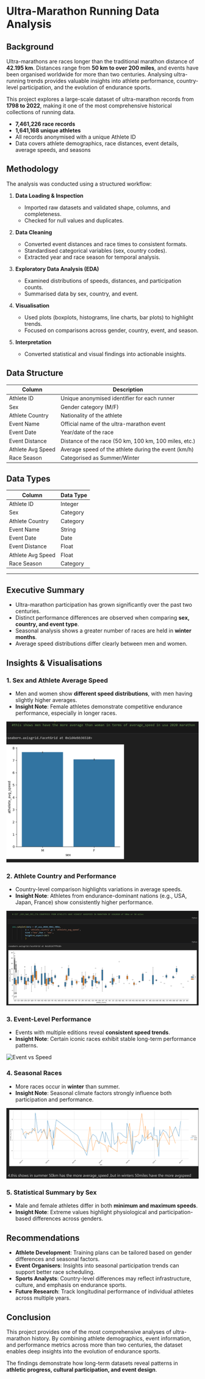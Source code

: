 # Ultra-Marathon Running Data Analysis

## Background

Ultra-marathons are races longer than the traditional marathon distance of **42.195 km**. Distances range from **50 km to over 200 miles**, and events have been organised worldwide for more than two centuries. Analysing ultra-running trends provides valuable insights into athlete performance, country-level participation, and the evolution of endurance sports.

This project explores a large-scale dataset of ultra-marathon records from **1798 to 2022**, making it one of the most comprehensive historical collections of running data.

- **7,461,226 race records**  
- **1,641,168 unique athletes**  
- All records anonymised with a unique Athlete ID  
- Data covers athlete demographics, race distances, event details, average speeds, and seasons  



## Methodology

The analysis was conducted using a structured workflow:

1. **Data Loading & Inspection**  
   - Imported raw datasets and validated shape, columns, and completeness.  
   - Checked for null values and duplicates.  

2. **Data Cleaning**  
   - Converted event distances and race times to consistent formats.  
   - Standardised categorical variables (sex, country codes).  
   - Extracted year and race season for temporal analysis.  

3. **Exploratory Data Analysis (EDA)**  
   - Examined distributions of speeds, distances, and participation counts.  
   - Summarised data by sex, country, and event.  

4. **Visualisation**  
   - Used plots (boxplots, histograms, line charts, bar plots) to highlight trends.  
   - Focused on comparisons across gender, country, event, and season.  

5. **Interpretation**  
   - Converted statistical and visual findings into actionable insights.  



## Data Structure

| Column            | Description                                            |
| ----------------- | ------------------------------------------------------ |
| Athlete ID        | Unique anonymised identifier for each runner           |
| Sex               | Gender category (M/F)                                  |
| Athlete Country   | Nationality of the athlete                             |
| Event Name        | Official name of the ultra-marathon event              |
| Event Date        | Year/date of the race                                  |
| Event Distance    | Distance of the race (50 km, 100 km, 100 miles, etc.)  |
| Athlete Avg Speed | Average speed of the athlete during the event (km/h)   |
| Race Season       | Categorised as Summer/Winter                           |



## Data Types

| Column            | Data Type   |
| ----------------- | ----------- |
| Athlete ID        | Integer     |
| Sex               | Category    |
| Athlete Country   | Category    |
| Event Name        | String      |
| Event Date        | Date        |
| Event Distance    | Float       |
| Athlete Avg Speed | Float       |
| Race Season       | Category    |

---

## Executive Summary

- Ultra-marathon participation has grown significantly over the past two centuries.  
- Distinct performance differences are observed when comparing **sex, country, and event type**.  
- Seasonal analysis shows a greater number of races are held in **winter months**.  
- Average speed distributions differ clearly between men and women.  



## Insights & Visualisations

### 1. Sex and Athlete Average Speed
- Men and women show **different speed distributions**, with men having slightly higher averages.  
- **Insight Note**: Female athletes demonstrate competitive endurance performance, especially in longer races.  

![Sex vs Speed](https://github.com/sudhakarreddy2005/ultra-marathon-running_data-analysis/blob/main/i1.png)




### 2. Athlete Country and Performance
- Country-level comparison highlights variations in average speeds.  
- **Insight Note**: Athletes from endurance-dominant nations (e.g., USA, Japan, France) show consistently higher performance.  

![Country vs Speed](https://github.com/sudhakarreddy2005/ultra-marathon-running_data-analysis/blob/main/i2.png)



### 3. Event-Level Performance
- Events with multiple editions reveal **consistent speed trends**.  
- **Insight Note**: Certain iconic races exhibit stable long-term performance patterns.  

![Event vs Speed](images/event_vs_speed.png)


### 4. Seasonal Races
- More races occur in **winter** than summer.  
- **Insight Note**: Seasonal climate factors strongly influence both participation and performance.  

![Seasonal Speeds](https://github.com/sudhakarreddy2005/ultra-marathon-running_data-analysis/blob/main/i4.png)


### 5. Statistical Summary by Sex
- Male and female athletes differ in both **minimum and maximum speeds**.  
- **Insight Note**: Extreme values highlight physiological and participation-based differences across genders.  



## Recommendations

- **Athlete Development**: Training plans can be tailored based on gender differences and seasonal factors.  
- **Event Organisers**: Insights into seasonal participation trends can support better race scheduling.  
- **Sports Analysts**: Country-level differences may reflect infrastructure, culture, and emphasis on endurance sports.  
- **Future Research**: Track longitudinal performance of individual athletes across multiple years.  


## Conclusion

This project provides one of the most comprehensive analyses of ultra-marathon history. By combining athlete demographics, event information, and performance metrics across more than two centuries, the dataset enables deep insights into the evolution of endurance sports.  

The findings demonstrate how long-term datasets reveal patterns in **athletic progress, cultural participation, and event design**.
